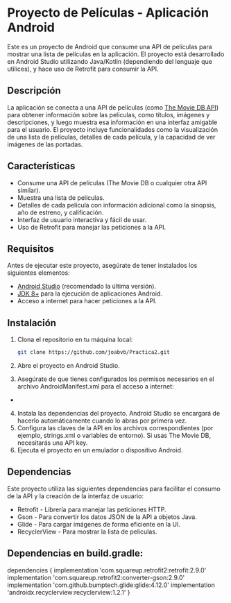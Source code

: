 # Proyecto de Películas - Aplicación Android

Este es un proyecto de Android que consume una API de películas para mostrar una lista de películas en la aplicación. El proyecto está desarrollado en Android Studio utilizando Java/Kotlin (dependiendo del lenguaje que utilices), y hace uso de Retrofit para consumir la API.

## Descripción

La aplicación se conecta a una API de películas (como [The Movie DB API](https://www.themoviedb.org/)) para obtener información sobre las películas, como títulos, imágenes y descripciones, y luego muestra esa información en una interfaz amigable para el usuario. El proyecto incluye funcionalidades como la visualización de una lista de películas, detalles de cada película, y la capacidad de ver imágenes de las portadas.

## Características

- Consume una API de películas (The Movie DB o cualquier otra API similar).
- Muestra una lista de películas.
- Detalles de cada película con información adicional como la sinopsis, año de estreno, y calificación.
- Interfaz de usuario interactiva y fácil de usar.
- Uso de Retrofit para manejar las peticiones a la API.

## Requisitos

Antes de ejecutar este proyecto, asegúrate de tener instalados los siguientes elementos:

- [Android Studio](https://developer.android.com/studio) (recomendado la última versión).
- [JDK 8+](https://www.oracle.com/java/technologies/javase-jdk11-downloads.html) para la ejecución de aplicaciones Android.
- Acceso a internet para hacer peticiones a la API.

## Instalación

1. Clona el repositorio en tu máquina local:

   ```bash
   git clone https://github.com/joabvb/Practica2.git
2. Abre el proyecto en Android Studio.
3. Asegúrate de que tienes configurados los permisos necesarios en el archivo AndroidManifest.xml para el acceso a internet:
- <uses-permission android:name="android.permission.INTERNET"/>
4. Instala las dependencias del proyecto. Android Studio se encargará de hacerlo automáticamente cuando lo abras por primera vez.
5. Configura las claves de la API en los archivos correspondientes (por ejemplo, strings.xml o variables de entorno). Si usas The Movie DB, necesitarás una API key.
6. Ejecuta el proyecto en un emulador o dispositivo Android.

## Dependencias
Este proyecto utiliza las siguientes dependencias para facilitar el consumo de la API y la creación de la interfaz de usuario:
- Retrofit - Librería para manejar las peticiones HTTP.
- Gson - Para convertir los datos JSON de la API a objetos Java.
- Glide - Para cargar imágenes de forma eficiente en la UI.
- RecyclerView - Para mostrar la lista de películas.

## Dependencias en build.gradle:
dependencies {
    implementation 'com.squareup.retrofit2:retrofit:2.9.0'
    implementation 'com.squareup.retrofit2:converter-gson:2.9.0'
    implementation 'com.github.bumptech.glide:glide:4.12.0'
    implementation 'androidx.recyclerview:recyclerview:1.2.1'
}
